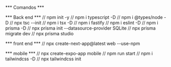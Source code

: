 *** Comandos ***

***  Back end ***
// npm init -y
// npm i typescript -D
// npm i @types/node -D
// npx tsc --init
// npm i tsx -D
// npm i fastify
// npm i eslint -D
// npm i prisma -D
// npx prisma init --datasource-provider SQLite
// npx prisma migrate dev
// npx prisma studio


***  front end ***
// npx create-next-app@latest web --use-npm


*** mobile ***
// npx create-expo-app mobile
// npm run start
// npm i tailwindcss -D
// npx tailwindcss init